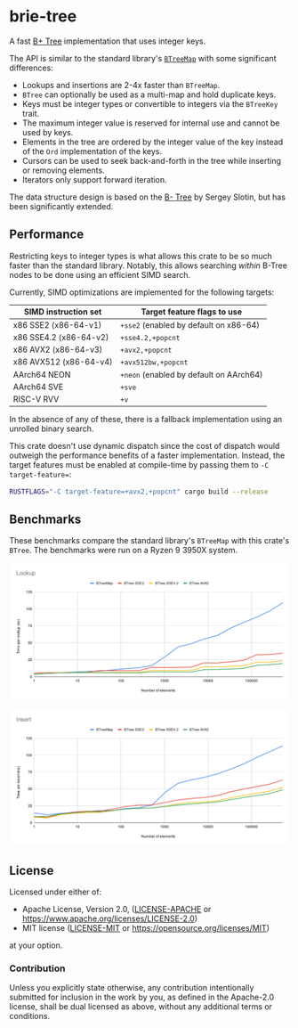 # brie-tree

A fast [B+ Tree] implementation that uses integer keys.

The API is similar to the standard library's [`BTreeMap`] with some significant
differences:
- Lookups and insertions are 2-4x faster than `BTreeMap`.
- `BTree` can optionally be used as a multi-map and hold duplicate keys.
- Keys must be integer types or convertible to integers via the `BTreeKey` trait.
- The maximum integer value is reserved for internal use and cannot be used
  by keys.
- Elements in the tree are ordered by the integer value of the key instead
  of the `Ord` implementation of the keys.
- Cursors can be used to seek back-and-forth in the tree while inserting or
  removing elements.
- Iterators only support forward iteration.

The data structure design is based on the [B- Tree] by Sergey Slotin, but has
been significantly extended.

[B+ Tree]: https://en.wikipedia.org/wiki/B%2B_tree
[`BTreeMap`]: https://doc.rust-lang.org/std/collections/struct.BTreeMap.html
[B- Tree]: https://en.algorithmica.org/hpc/data-structures/b-tree/

## Performance

Restricting keys to integer types is what allows this crate to be so much faster
than the standard library. Notably, this allows searching *within* B-Tree nodes
to be done using an efficient SIMD search.

Currently, SIMD optimizations are implemented for the following targets:

| SIMD instruction set   | Target feature flags to use             |
|------------------------|-----------------------------------------|
| x86 SSE2 (x86-64-v1)   | `+sse2` (enabled by default on x86-64)  |
| x86 SSE4.2 (x86-64-v2) | `+sse4.2,+popcnt`                       |
| x86 AVX2 (x86-64-v3)   | `+avx2,+popcnt`                         |
| x86 AVX512 (x86-64-v4) | `+avx512bw,+popcnt`                     |
| AArch64 NEON           | `+neon` (enabled by default on AArch64) |
| AArch64 SVE            | `+sve`                                  |
| RISC-V RVV             | `+v`                                    |

In the absence of any of these, there is a fallback implementation using an
unrolled binary search.

This crate doesn't use dynamic dispatch since the cost of dispatch would
outweigh the performance benefits of a faster implementation. Instead, the
target features must be enabled at compile-time by passing them to
`-C target-feature=`:

```sh
RUSTFLAGS="-C target-feature=+avx2,+popcnt" cargo build --release
```

## Benchmarks

These benchmarks compare the standard library's `BTreeMap` with this crate's
`BTree`. The benchmarks were run on a Ryzen 9 3950X system.

![Lookup benchmarks](assets/Lookup.svg)

![Insert benchmarks](assets/Insert.svg)

## License

Licensed under either of:

 * Apache License, Version 2.0, ([LICENSE-APACHE](LICENSE-APACHE) or https://www.apache.org/licenses/LICENSE-2.0)
 * MIT license ([LICENSE-MIT](LICENSE-MIT) or https://opensource.org/licenses/MIT)

at your option.

### Contribution

Unless you explicitly state otherwise, any contribution intentionally submitted
for inclusion in the work by you, as defined in the Apache-2.0 license, shall be dual licensed as above, without any
additional terms or conditions.
